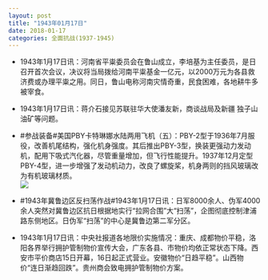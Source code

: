 ```yaml
---
layout: post
title: "1943年01月17日"
date: 2018-01-17
categories: 全面抗战(1937-1945)
---
```


<meta name="referrer" content="no-referrer" />

- 1943年1月17日讯：河南省平粜委员会在鲁山成立，李培基为主任委员，是日召开首次会议，决议将当局拨给河南平粜基金一亿元，以2000万元为各县救济费或办理平粜之用。同日，鲁山电称河南灾情奇重，民食困难，各地耕牛多被宰食。 

- 1943年1月17日讯：蒋介石接见苏联驻华大使潘友新，商谈战局及新疆 独子山油矿等问题。 

- #参战装备#美国PBY卡特琳娜水陆两用飞机（五）：PBY-2型于1936年7月服役，改善机尾结构，强化机身强度。其后推出PBY-3型，换装更强动力发动机，配用下吸式汽化器，尽管重量增加，但飞行性能提升。1937年12月定型PBY-4型，进一步增强了发动机动力，改良了螺旋桨，机身两则的挡风玻璃改为有机玻璃材质。 <br/><img src="https://wx3.sinaimg.cn/large/aca367d8ly1fnjdhwssy1j20b40koju1.jpg" />

- #1943年冀鲁边区反扫荡作战#1943年1月17日讯：日军8000余人、伪军4000余人突然对冀鲁边区抗日根据地实行“拉网合围”大“扫荡”，企图彻底控制津浦路东侧地区。日伪军“扫荡”的中心是冀鲁边第二军分区。 

- 1943年1月17日讯：中央社报道各地限价实施情况：重庆、成都物价平稳，洛阳各界举行拥护管制物价宣传大会，广东各县、市物价均依正常状态下降。西安市平价商店15日开幕，16日起正式营业。安徽物价“日趋平稳”。山西物价“连日渐趋回跌”。贵州商会致电拥护管制物价方案。 

